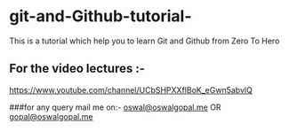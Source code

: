 # git-and-Github-tutorial-
This is a tutorial which help you to learn Git and Github from Zero To Hero


## For the video lectures :-
https://www.youtube.com/channel/UCbSHPXXflBoK_eGwn5abvlQ



###for any query mail me on:- 
oswal@oswalgopal.me
OR
gopal@oswalgopal.me


